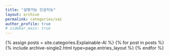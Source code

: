 ```yaml
---
title: "설명가능 인공지능"
layout: archive
permalink: categories/xai
author_profile: true
# sidebar_main: true
---
```



{% assign posts = site.categories.Explainable-AI %}
{% for post in posts %} {% include archive-single2.html type=page.entries_layout %} {% endfor %}
